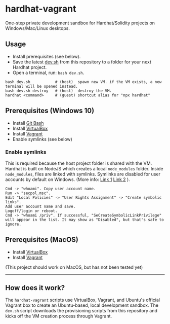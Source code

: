# hardhat-vagrant

One-step private development sandbox for Hardhat/Solidity projects on Windows/Mac/Linux desktops.

## Usage

* Install prerequisites (see below).
* Save the latest [dev.sh](https://raw.githubusercontent.com/andy191x/hardhat-vagrant/main/dev.sh) from this repository to a folder for your next Hardhat project.
* Open a terminal, run: `bash dev.sh`.

```
bash dev.sh           # (host)  spawn new VM. if the VM exists, a new terminal will be opened instead.
bash dev.sh destroy   # (host)  destroy the VM.
hardhat <command>     # (guest) shortcut alias for "npx hardhat"
```

## Prerequisites (Windows 10)

* Install [Git Bash](https://gitforwindows.org/)
* Install [VirtualBox](https://www.virtualbox.org/wiki/Downloads)
* Install [Vagrant](https://www.vagrantup.com/downloads)
* Enable symlinks (see below)

### Enable symlinks

This is required because the host project folder is shared with the VM. Hardhat is built on NodeJS which creates a local `node_modules` folder. Inside `node_modules`, files are linked with symlinks. Symlinks are disabled for user accounts by default on Windows. (More info: [Link 1](https://www.speich.net/articles/en/2018/12/24/virtualbox-6-how-to-enable-symlinks-in-a-linux-guest-os/) [Link 2](https://github.com/npm/npm/issues/992#issuecomment-289935776) ).

```
Cmd -> "whoami". Copy user account name.
Run -> "secpol.msc".
Edit "Local Policies" -> "User Rights Assignment" -> "Create symbolic links".
Add user account name and save.
Logoff/login or reboot.
Cmd -> "whoami /priv". If successful, "SeCreateSymbolicLinkPrivilege" will appear in the list. It may show as "Disabled", but that's safe to ignore.
```

## Prerequisites (MacOS)

* Install [VirtualBox](https://www.virtualbox.org/wiki/Downloads)
* Install [Vagrant](https://www.vagrantup.com/downloads)

(This project should work on MacOS, but has not been tested yet)

---

## How does it work?

The `hardhat-vagrant` scripts use VirtualBox, Vagrant, and Ubuntu's official Vagrant box to create an Ubuntu-based, local development sandbox. The `dev.sh` script downloads the provisioning scripts from this repository and kicks off the VM creation process through Vagrant.
